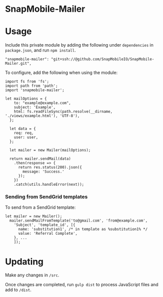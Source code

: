 # SnapMobile-Mailer

# Usage

Include this private module by adding the following under `dependencies` in `package.json`, and run `npm install`.

    "snapmobile-mailer": "git+ssh://@github.com/SnapMobileIO/SnapMobile-Mailer.git",

To configure, add the following when using the module:

	import fs from 'fs';
	import path from 'path';
    import 'snapmobile-mailer';
    
	let mailOptions = {
        to: "example@example.com",
        subject: 'Example',
        html: fs.readFileSync(path.resolve(__dirname, './views/example.html'), 'UTF-8'),
      };

      let data = {
        req: req,
        user: user,
      };

      let mailer = new Mailer(mailOptions);

      return mailer.sendMail(data)
        .then(response => {
          return res.status(200).json({
            message: 'Success.'
          });
        })
        .catch(utils.handleError(next));
        
### Sending from SendGrid templates

To send from a SendGrid template:

```
let mailer = new Mailer();
  mailer.sendMailFromTemplate('to@gmail.com', 'from@example.com',
    'Subject', 'template_id', [{
      name: 'substitution1', /* in template as %substitution1% */
      value: 'Referral Complete',
    }, ...
    ]);
```

# Updating

Make any changes in `/src`.

Once changes are completed, run `gulp dist` to process JavaScript files and add to `/dist`.
